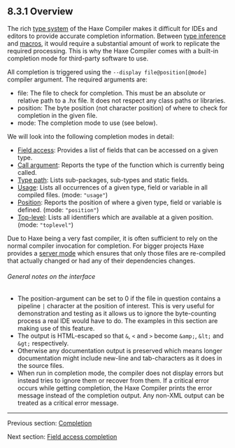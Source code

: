 ## 8.3.1 Overview

The rich [type system](type-system.md) of the Haxe Compiler makes it difficult for IDEs and editors to provide accurate completion information. Between [type inference](type-system-type-inference.md) and [macros](macro.md), it would require a substantial amount of work to replicate the required processing. This is why the Haxe Compiler comes with a built-in completion mode for third-party software to use.

All completion is triggered using the `--display file@position[@mode]` compiler argument. The required arguments are:

* file: The file to check for completion. This must be an absolute or relative path to a .hx file. It does not respect any class paths or libraries.
* position: The byte position (not character position) of where to check for completion in the given file.
* mode: The completion mode to use (see below).

We will look into the following completion modes in detail:

* [Field access](cr-completion-field-access.md): Provides a list of fields that can be accessed on a given type.
* [Call argument](cr-completion-call-argument.md): Reports the type of the function which is currently being called.
* [Type path](cr-completion-type-path.md): Lists sub-packages, sub-types and static fields.
* [Usage](cr-completion-usage.md): Lists all occurrences of a given type, field or variable in all compiled files. (mode: `"usage"`)
* [Position](cr-completion-position.md): Reports the position of where a given type, field or variable is defined. (mode: `"position"`)
* [Top-level](cr-completion-top-level.md): Lists all identifiers which are available at a given position. (mode: `"toplevel"`)

Due to Haxe being a very fast compiler, it is often sufficient to rely on the normal compiler invocation for completion. For bigger projects Haxe provides a [server mode](cr-completion-server.md) which ensures that only those files are re-compiled that actually changed or had any of their dependencies changes.

###### General notes on the interface

* The position-argument can be set to 0 if the file in question contains a pipeline `|` character at the position of interest. This is very useful for demonstration and testing as it allows us to ignore the byte-counting process a real IDE would have to do. The examples in this section are making use of this feature.
* The output is HTML-escaped so that `&`, `<` and `>` become `&amp;`, `&lt;` and `&gt;` respectively.
* Otherwise any documentation output is preserved which means longer documentation might include new-line and tab-characters as it does in the source files.
* When run in completion mode, the compiler does not display errors but instead tries to ignore them or recover from them.  If a critical error occurs while getting completion, the Haxe Compiler prints the error message instead of the completion output. Any non-XML output can be treated as a critical error message.

---

Previous section: [Completion](#)

Next section: [Field access completion](cr-completion-field-access.md)